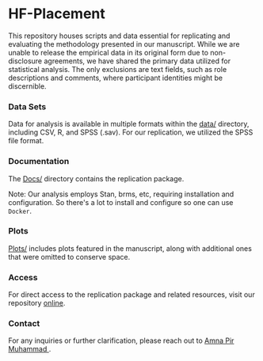 # HF-Placement
This repository houses scripts and data essential for replicating and evaluating the methodology presented in our manuscript. While we are unable to release the empirical data in its original form due to non-disclosure agreements, we have shared the primary data utilized for statistical analysis. The only exclusions are text fields, such as role descriptions and comments, where participant identities might be discernible.

### Data Sets
Data for analysis is available in multiple formats within the [data/](https://github.com/amnapir/HF-Placement/tree/main/Data) directory, including CSV, R, and SPSS (.sav). For our replication, we utilized the SPSS file format.

### Documentation

The [Docs/](https://github.com/amnapir/HF-Placement/tree/main/Docs) directory contains the replication package.
<!-- index.Rmd within this directory can be executed in RStudio to compile into index.html, which is viewable online. -->
Note: Our analysis employs Stan, brms, etc, requiring installation and configuration. So there's a lot to install and configure so one can  use `Docker`.

### Plots
[Plots/](https://github.com/amnapir/HF-Placement/tree/main/Plots) includes plots featured in the manuscript, along with additional ones that were omitted to conserve space.


### Access
For direct access to the replication package and related resources, visit our repository [online](https://github.com/amnapir/HF-Placement/).

### Contact
For any inquiries or further clarification, please reach out to [Amna Pir Muhammad ](mailto:amnap@chalmers.se).
